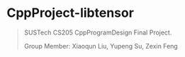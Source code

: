 # CppProject-libtensor
> SUSTech CS205 CppProgramDesign Final Project.
> 
> Group Member: Xiaoqun Liu, Yupeng Su, Zexin Feng
